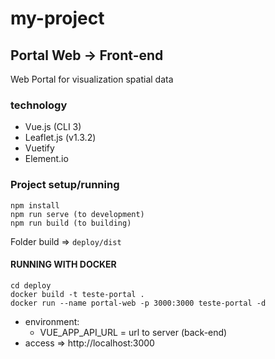 # my-project
## Portal Web -> Front-end

Web Portal for visualization spatial data

### technology
- Vue.js (CLI 3)
- Leaflet.js (v1.3.2)
- Vuetify
- Element.io

### Project setup/running
```
npm install
npm run serve (to development)
npm run build (to building)
```

Folder build => `deploy/dist`

#### RUNNING WITH DOCKER
```
cd deploy
docker build -t teste-portal .
docker run --name portal-web -p 3000:3000 teste-portal -d
```

 - environment: 
    - VUE_APP_API_URL = url to server (back-end)
 - access => http://localhost:3000